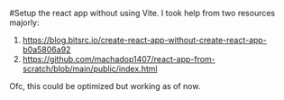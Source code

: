 #Setup the react app without using Vite.
I took help from two resources majorly:

1. https://blog.bitsrc.io/create-react-app-without-create-react-app-b0a5806a92
2. https://github.com/machadop1407/react-app-from-scratch/blob/main/public/index.html

Ofc, this could be optimized but working as of now.
